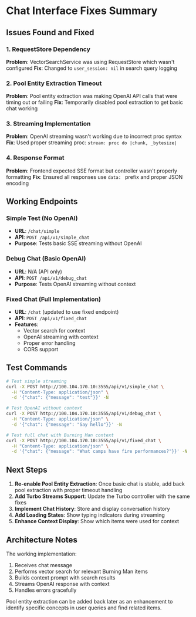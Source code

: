 # Chat Interface Fixes Summary

## Issues Found and Fixed

### 1. RequestStore Dependency
**Problem**: VectorSearchService was using RequestStore which wasn't configured
**Fix**: Changed to `user_session: nil` in search query logging

### 2. Pool Entity Extraction Timeout
**Problem**: Pool entity extraction was making OpenAI API calls that were timing out or failing
**Fix**: Temporarily disabled pool extraction to get basic chat working

### 3. Streaming Implementation
**Problem**: OpenAI streaming wasn't working due to incorrect proc syntax
**Fix**: Used proper streaming proc: `stream: proc do |chunk, _bytesize|`

### 4. Response Format
**Problem**: Frontend expected SSE format but controller wasn't properly formatting
**Fix**: Ensured all responses use `data: ` prefix and proper JSON encoding

## Working Endpoints

### Simple Test (No OpenAI)
- **URL**: `/chat/simple`
- **API**: `POST /api/v1/simple_chat`
- **Purpose**: Tests basic SSE streaming without OpenAI

### Debug Chat (Basic OpenAI)
- **URL**: N/A (API only)
- **API**: `POST /api/v1/debug_chat`
- **Purpose**: Tests OpenAI streaming without context

### Fixed Chat (Full Implementation)
- **URL**: `/chat` (updated to use fixed endpoint)
- **API**: `POST /api/v1/fixed_chat`
- **Features**:
  - Vector search for context
  - OpenAI streaming with context
  - Proper error handling
  - CORS support

## Test Commands

```bash
# Test simple streaming
curl -X POST http://100.104.170.10:3555/api/v1/simple_chat \
  -H "Content-Type: application/json" \
  -d '{"chat": {"message": "test"}}' -N

# Test OpenAI without context
curl -X POST http://100.104.170.10:3555/api/v1/debug_chat \
  -H "Content-Type: application/json" \
  -d '{"chat": {"message": "Say hello"}}' -N

# Test full chat with Burning Man context
curl -X POST http://100.104.170.10:3555/api/v1/fixed_chat \
  -H "Content-Type: application/json" \
  -d '{"chat": {"message": "What camps have fire performances?"}}' -N
```

## Next Steps

1. **Re-enable Pool Entity Extraction**: Once basic chat is stable, add back pool extraction with proper timeout handling
2. **Add Turbo Streams Support**: Update the Turbo controller with the same fixes
3. **Implement Chat History**: Store and display conversation history
4. **Add Loading States**: Show typing indicators during streaming
5. **Enhance Context Display**: Show which items were used for context

## Architecture Notes

The working implementation:
1. Receives chat message
2. Performs vector search for relevant Burning Man items
3. Builds context prompt with search results
4. Streams OpenAI response with context
5. Handles errors gracefully

Pool entity extraction can be added back later as an enhancement to identify specific concepts in user queries and find related items.